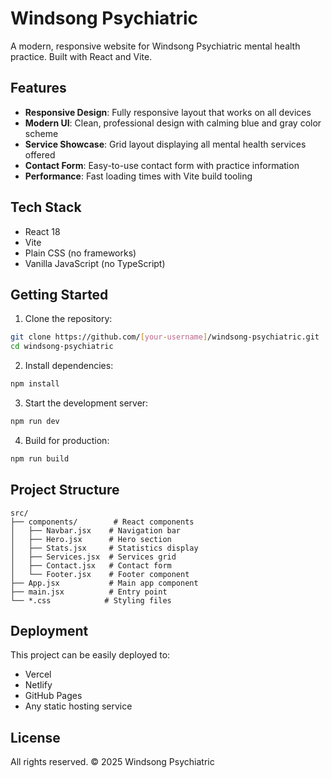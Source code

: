 # Windsong Psychiatric

A modern, responsive website for Windsong Psychiatric mental health practice. Built with React and Vite.

## Features

- **Responsive Design**: Fully responsive layout that works on all devices
- **Modern UI**: Clean, professional design with calming blue and gray color scheme
- **Service Showcase**: Grid layout displaying all mental health services offered
- **Contact Form**: Easy-to-use contact form with practice information
- **Performance**: Fast loading times with Vite build tooling

## Tech Stack

- React 18
- Vite
- Plain CSS (no frameworks)
- Vanilla JavaScript (no TypeScript)

## Getting Started

1. Clone the repository:
```bash
git clone https://github.com/[your-username]/windsong-psychiatric.git
cd windsong-psychiatric
```

2. Install dependencies:
```bash
npm install
```

3. Start the development server:
```bash
npm run dev
```

4. Build for production:
```bash
npm run build
```

## Project Structure

```
src/
├── components/        # React components
│   ├── Navbar.jsx    # Navigation bar
│   ├── Hero.jsx      # Hero section
│   ├── Stats.jsx     # Statistics display
│   ├── Services.jsx  # Services grid
│   ├── Contact.jsx   # Contact form
│   └── Footer.jsx    # Footer component
├── App.jsx           # Main app component
├── main.jsx          # Entry point
└── *.css            # Styling files
```

## Deployment

This project can be easily deployed to:
- Vercel
- Netlify
- GitHub Pages
- Any static hosting service

## License

All rights reserved. © 2025 Windsong Psychiatric